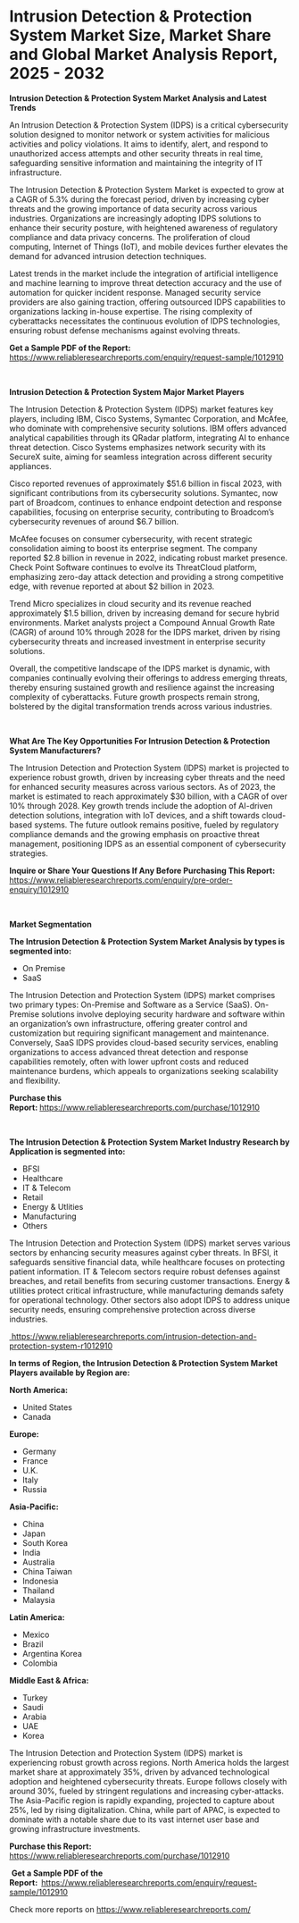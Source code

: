 <p><h1>Intrusion Detection & Protection System Market Size, Market Share and Global Market Analysis Report, 2025 - 2032</h1></p><p><strong>Intrusion Detection & Protection System Market Analysis and Latest Trends</strong></p>
<p><p>An Intrusion Detection & Protection System (IDPS) is a critical cybersecurity solution designed to monitor network or system activities for malicious activities and policy violations. It aims to identify, alert, and respond to unauthorized access attempts and other security threats in real time, safeguarding sensitive information and maintaining the integrity of IT infrastructure.</p><p>The Intrusion Detection & Protection System Market is expected to grow at a CAGR of 5.3% during the forecast period, driven by increasing cyber threats and the growing importance of data security across various industries. Organizations are increasingly adopting IDPS solutions to enhance their security posture, with heightened awareness of regulatory compliance and data privacy concerns. The proliferation of cloud computing, Internet of Things (IoT), and mobile devices further elevates the demand for advanced intrusion detection techniques.</p><p>Latest trends in the market include the integration of artificial intelligence and machine learning to improve threat detection accuracy and the use of automation for quicker incident response. Managed security service providers are also gaining traction, offering outsourced IDPS capabilities to organizations lacking in-house expertise. The rising complexity of cyberattacks necessitates the continuous evolution of IDPS technologies, ensuring robust defense mechanisms against evolving threats.</p></p>
<p><strong>Get a Sample PDF of the Report:&nbsp;</strong> <a href="https://www.reliableresearchreports.com/enquiry/request-sample/1012910?utm_campaign=2954&utm_medium=2&utm_source=Github&utm_content=ia&utm_term=06032025&utm_id=intrusion-detection-protection-system">https://www.reliableresearchreports.com/enquiry/request-sample/1012910</a></p>
<p>&nbsp;</p>
<p><strong>Intrusion Detection & Protection System Major Market Players</strong></p>
<p><p>The Intrusion Detection & Protection System (IDPS) market features key players, including IBM, Cisco Systems, Symantec Corporation, and McAfee, who dominate with comprehensive security solutions. IBM offers advanced analytical capabilities through its QRadar platform, integrating AI to enhance threat detection. Cisco Systems emphasizes network security with its SecureX suite, aiming for seamless integration across different security appliances.</p><p>Cisco reported revenues of approximately $51.6 billion in fiscal 2023, with significant contributions from its cybersecurity solutions. Symantec, now part of Broadcom, continues to enhance endpoint detection and response capabilities, focusing on enterprise security, contributing to Broadcom’s cybersecurity revenues of around $6.7 billion.</p><p>McAfee focuses on consumer cybersecurity, with recent strategic consolidation aiming to boost its enterprise segment. The company reported $2.8 billion in revenue in 2022, indicating robust market presence. Check Point Software continues to evolve its ThreatCloud platform, emphasizing zero-day attack detection and providing a strong competitive edge, with revenue reported at about $2 billion in 2023.</p><p>Trend Micro specializes in cloud security and its revenue reached approximately $1.5 billion, driven by increasing demand for secure hybrid environments. Market analysts project a Compound Annual Growth Rate (CAGR) of around 10% through 2028 for the IDPS market, driven by rising cybersecurity threats and increased investment in enterprise security solutions.</p><p>Overall, the competitive landscape of the IDPS market is dynamic, with companies continually evolving their offerings to address emerging threats, thereby ensuring sustained growth and resilience against the increasing complexity of cyberattacks. Future growth prospects remain strong, bolstered by the digital transformation trends across various industries.</p></p>
<p>&nbsp;</p>
<p><strong>What Are The Key Opportunities For Intrusion Detection & Protection System Manufacturers?</strong></p>
<p><p>The Intrusion Detection and Protection System (IDPS) market is projected to experience robust growth, driven by increasing cyber threats and the need for enhanced security measures across various sectors. As of 2023, the market is estimated to reach approximately $30 billion, with a CAGR of over 10% through 2028. Key growth trends include the adoption of AI-driven detection solutions, integration with IoT devices, and a shift towards cloud-based systems. The future outlook remains positive, fueled by regulatory compliance demands and the growing emphasis on proactive threat management, positioning IDPS as an essential component of cybersecurity strategies.</p></p>
<p><strong>Inquire or Share Your Questions If Any Before Purchasing This Report:</strong> <a href="https://www.reliableresearchreports.com/enquiry/pre-order-enquiry/1012910?utm_campaign=2954&utm_medium=2&utm_source=Github&utm_content=ia&utm_term=06032025&utm_id=intrusion-detection-protection-system">https://www.reliableresearchreports.com/enquiry/pre-order-enquiry/1012910</a></p>
<p>&nbsp;</p>
<p><strong>Market Segmentation</strong></p>
<p><strong>The Intrusion Detection & Protection System Market Analysis by types is segmented into:</strong></p>
<p><ul><li>On Premise</li><li>SaaS</li></ul></p>
<p><p>The Intrusion Detection and Protection System (IDPS) market comprises two primary types: On-Premise and Software as a Service (SaaS). On-Premise solutions involve deploying security hardware and software within an organization’s own infrastructure, offering greater control and customization but requiring significant management and maintenance. Conversely, SaaS IDPS provides cloud-based security services, enabling organizations to access advanced threat detection and response capabilities remotely, often with lower upfront costs and reduced maintenance burdens, which appeals to organizations seeking scalability and flexibility.</p></p>
<p><strong>Purchase this Report:&nbsp;</strong><a href="https://www.reliableresearchreports.com/purchase/1012910?utm_campaign=2954&utm_medium=2&utm_source=Github&utm_content=ia&utm_term=06032025&utm_id=intrusion-detection-protection-system">https://www.reliableresearchreports.com/purchase/1012910</a></p>
<p>&nbsp;</p>
<p><strong>The Intrusion Detection & Protection System Market Industry Research by Application is segmented into:</strong></p>
<p><ul><li>BFSI</li><li>Healthcare</li><li>IT & Telecom</li><li>Retail</li><li>Energy & Utlities</li><li>Manufacturing</li><li>Others</li></ul></p>
<p><p>The Intrusion Detection and Protection System (IDPS) market serves various sectors by enhancing security measures against cyber threats. In BFSI, it safeguards sensitive financial data, while healthcare focuses on protecting patient information. IT & Telecom sectors require robust defenses against breaches, and retail benefits from securing customer transactions. Energy & utilities protect critical infrastructure, while manufacturing demands safety for operational technology. Other sectors also adopt IDPS to address unique security needs, ensuring comprehensive protection across diverse industries.</p></p>
<p><a href="https://www.reliableresearchreports.com/intrusion-detection-and-protection-system-r1012910?utm_campaign=2954&utm_medium=2&utm_source=Github&utm_content=ia&utm_term=06032025&utm_id=intrusion-detection-protection-system">&nbsp;https://www.reliableresearchreports.com/intrusion-detection-and-protection-system-r1012910</a></p>
<p><strong>In terms of Region, the Intrusion Detection & Protection System Market Players available by Region are:</strong></p>
<p>
    <p> <strong> North America: </strong>
        <ul>
            <li>United States</li>
            <li>Canada</li>
        </ul>
        </p> 
    <p> <strong> Europe: </strong>
        <ul>
            <li>Germany</li>
            <li>France</li>
            <li>U.K.</li>
            <li>Italy</li>
            <li>Russia</li>
        </ul>
        </p> 
    <p> <strong> Asia-Pacific: </strong>
        <ul>
            <li>China</li>
            <li>Japan</li>
            <li>South Korea</li>
            <li>India</li>
            <li>Australia</li>
            <li>China Taiwan</li>
            <li>Indonesia</li>
            <li>Thailand</li>
            <li>Malaysia</li>
        </ul>
        </p> 
    <p> <strong> Latin America: </strong>
        <ul>
            <li>Mexico</li>
            <li>Brazil</li>
            <li>Argentina Korea</li>
            <li>Colombia</li>
        </ul>
        </p> 
    <p> <strong> Middle East & Africa: </strong>
        <ul>
            <li>Turkey</li>
            <li>Saudi</li>
            <li>Arabia</li>
            <li>UAE</li>
            <li>Korea</li>
        </ul>
    </p>
    </p>
<p><p>The Intrusion Detection and Protection System (IDPS) market is experiencing robust growth across regions. North America holds the largest market share at approximately 35%, driven by advanced technological adoption and heightened cybersecurity threats. Europe follows closely with around 30%, fueled by stringent regulations and increasing cyber-attacks. The Asia-Pacific region is rapidly expanding, projected to capture about 25%, led by rising digitalization. China, while part of APAC, is expected to dominate with a notable share due to its vast internet user base and growing infrastructure investments.</p></p>
<p><strong>Purchase this Report: </strong><a href="https://www.reliableresearchreports.com/purchase/1012910?utm_campaign=2954&utm_medium=2&utm_source=Github&utm_content=ia&utm_term=06032025&utm_id=intrusion-detection-protection-system">https://www.reliableresearchreports.com/purchase/1012910</a></p>
<p>&nbsp;<strong>Get a Sample PDF of the Report:&nbsp;&nbsp;</strong><a href="https://www.reliableresearchreports.com/enquiry/request-sample/1012910?utm_campaign=2954&utm_medium=2&utm_source=Github&utm_content=ia&utm_term=06032025&utm_id=intrusion-detection-protection-system">https://www.reliableresearchreports.com/enquiry/request-sample/1012910</a></p>
<p><strong></strong></p>
<p>Check more reports on <a href="https://www.reliableresearchreports.com/?utm_campaign=2954&utm_medium=2&utm_source=Github&utm_content=ia&utm_term=06032025&utm_id=intrusion-detection-protection-system">https://www.reliableresearchreports.com/</a></p>